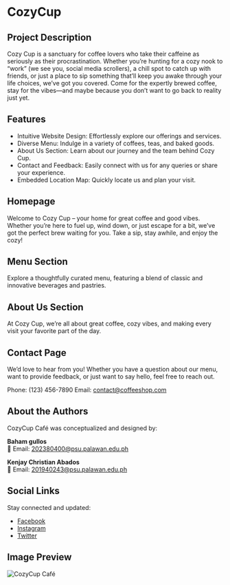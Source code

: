 # CozyCup

## Project Description

Cozy Cup is a sanctuary for coffee lovers who take their caffeine as seriously as their procrastination. Whether you’re hunting for a cozy nook to “work” (we see you, social media scrollers), a chill spot to catch up with friends, or just a place to sip something that’ll keep you awake through your life choices, we’ve got you covered. Come for the expertly brewed coffee, stay for the vibes—and maybe because you don’t want to go back to reality just yet.

## Features

- Intuitive Website Design: Effortlessly explore our offerings and services.
- Diverse Menu: Indulge in a variety of coffees, teas, and baked goods.
- About Us Section: Learn about our journey and the team behind Cozy Cup.
- Contact and Feedback: Easily connect with us for any queries or share your experience.
- Embedded Location Map: Quickly locate us and plan your visit.

## Homepage

Welcome to Cozy Cup – your home for great coffee and good vibes. Whether you’re here to fuel up, wind down, or just escape for a bit, we’ve got the perfect brew waiting for you. Take a sip, stay awhile, and enjoy the cozy!

## Menu Section

Explore a thoughtfully curated menu, featuring a blend of classic and innovative beverages and pastries.

## About Us Section

At Cozy Cup, we’re all about great coffee, cozy vibes, and making every visit your favorite part of the day.

## Contact Page

We’d love to hear from you! Whether you have a question about our menu, want to provide feedback, or just want to say hello, feel free to reach out.

Phone: (123) 456-7890
Email: contact@coffeeshop.com



## About the Authors

CozyCup Café was conceptualized and designed by:

**Baham gullos**  
📧 Email: [202380400@psu.palawan.edu.ph](mailto:202180091@psu.palawan.edu.ph)

**Kenjay Christian Abados**  
📧 Email: [201940243@psu.palawan.edu.ph](mailto:202380401@psu.palawan.edu.ph)

## Social Links

Stay connected and updated:

- [Facebook](#)
- [Instagram](#)
- [Twitter](#)

## Image Preview

![CozyCup Café](images/logo.png)